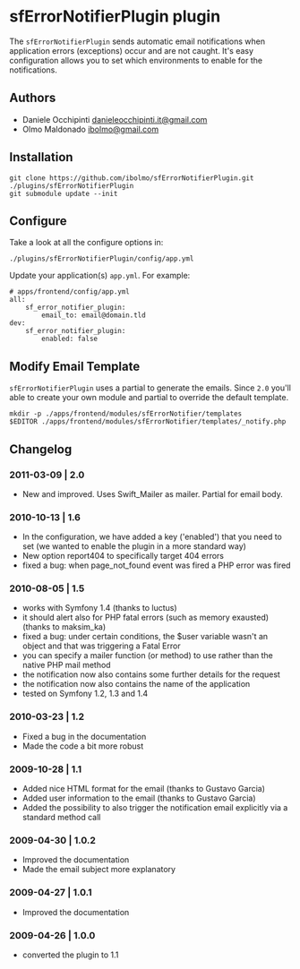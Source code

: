 sfErrorNotifierPlugin plugin
============================

The `sfErrorNotifierPlugin` sends automatic email notifications when application errors (exceptions) occur and are not caught. It's easy configuration allows you to set which environments to enable for the notifications.

Authors
-------
 
* Daniele Occhipinti <danieleocchipinti.it@gmail.com>
* Olmo Maldonado <ibolmo@gmail.com>

Installation
------------

	git clone https://github.com/ibolmo/sfErrorNotifierPlugin.git ./plugins/sfErrorNotifierPlugin
	git submodule update --init

Configure
---------

Take a look at all the configure options in:

	./plugins/sfErrorNotifierPlugin/config/app.yml

Update your application(s) `app.yml`. For example:

	# apps/frontend/config/app.yml
	all:
		sf_error_notifier_plugin:
			email_to: email@domain.tld
	dev:
		sf_error_notifier_plugin:
			enabled: false
			
Modify Email Template
---------------------

`sfErrorNotifierPlugin` uses a partial to generate the emails. Since `2.0` you'll able to create your own module and partial to override the default template.

	mkdir -p ./apps/frontend/modules/sfErrorNotifier/templates
	$EDITOR ./apps/frontend/modules/sfErrorNotifier/templates/_notify.php


Changelog
---------

### 2011-03-09 | 2.0
* New and improved. Uses Swift_Mailer as mailer. Partial for email body.

### 2010-10-13 | 1.6
* In the configuration, we have added a key ('enabled') that you need to set (we wanted to enable the plugin in a more standard way)
* New option report404 to specifically target 404 errors
* fixed a bug: when page_not_found event was fired a PHP error was fired

### 2010-08-05 | 1.5
* works with Symfony 1.4 (thanks to luctus)
* it should alert also for PHP fatal errors (such as memory exausted) (thanks to maksim_ka)
* fixed a bug: under certain conditions, the $user variable wasn't an object and that was triggering a Fatal Error
* you can specify a mailer function (or method) to use rather than the native PHP mail method
* the notification now also contains some further details for the request
* the notification now also contains the name of the application
* tested on Symfony 1.2, 1.3 and 1.4

### 2010-03-23 | 1.2
* Fixed a bug in the documentation
* Made the code a bit more robust

### 2009-10-28 | 1.1
* Added nice HTML format for the email (thanks to Gustavo Garcia)
* Added user information to the email (thanks to Gustavo Garcia)
* Added the possibility to also trigger the notification email explicitly via a standard method call 

### 2009-04-30 | 1.0.2
* Improved the documentation
* Made the email subject more explanatory

### 2009-04-27 | 1.0.1
* Improved the documentation

### 2009-04-26 | 1.0.0
* converted the plugin to 1.1
